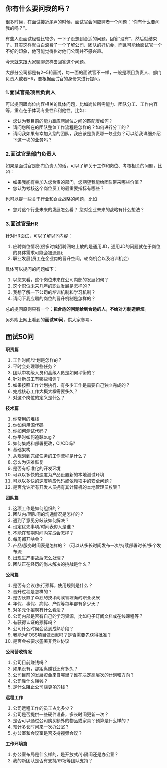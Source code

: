 ## 你有什么要问我的吗？

很多时候，在面试接近尾声的时候，面试官会问应聘者一个问题：“你有什么要问我的吗？”。

有些人没面试经验比较少，一下子没想到合适的问题，回答“没有”，然后就结束了。其实这样就白白浪费了一个了解公司、团队的好机会，而且可能给面试官一个不好的印象，他可能觉得你对他们公司并不感兴趣。

今天就来跟大家聊聊怎样去回答这个问题。

大部分公司都是有2~5轮面试，每一面的面试官不一样，一般是项目负责人、部门负责人或者HR，要根据面试官的身份来进行提问。

### 1.面试官是项目负责人

可以提问跟岗位内容相关的具体问题，比如岗位所需能力、团队分工、工作内容等，重点在于体现专业性和利他性。比如：

- 您认为我目前的能力跟应聘岗位之间的匹配度如何？
- 请问您所在的团队整体工作流程是怎样的？如何进行分工的？
- 请问我如果有幸加入您的团队，我应该是负责哪一块业务？可以给我详细介绍下这一块的业务吗？

### 2.面试官是部门负责人

如果是面试官是部门负责人的话，可以了解关于工作和岗位、考核相关的问题，比如：

- 如果我能有幸加入您负责的部门，您期望我能给团队带来哪些价值？
- 您认为考核这个岗位员工的最重要指标有哪些？

也可以提一些关于行业和企业战略的问题，比如

- 您对这个行业未来的发展怎么看？
  您对企业未来的战略有什么想法？

### 3.面试官是HR

针对HR面试，可以了解以下内容：

1. 应聘岗位情况(很多时候招聘网站上放的是通用JD，通用JD的问题就在于岗位的具体需求可能会被遗漏);
2. 职业发展(员工在企业内的晋升空间，轮岗机会以及培训机会)

具体可以提问的问题如下：

1. 以您来看，这个岗位未来在公司内部的发展如何？
2. 这个职位未来几年的职业发展是怎样的？
3. 我想了解一下公司的培训机制和学习机制？
4. 请问下我应聘的岗位的晋升机制是怎样的？

总的提问原则只有一个：**把合适的问题给到合适的人，不给对方制造麻烦**。

另外附上网上看到的**面试50问**，供大家参考~

## 面试50问

**职责篇**

1. 工作时间/计划是怎样的？
2. 平时会处理哪些任务？
3. 团队中初级人员和高级人员是如何平衡的？
4. 针对新员工有哪些培训？
5. 如果按照工作计划执行，有多少工作是需要自己独立完成的？
6. 完成核心工作大概大概需要多久？
7. 对这个岗位的定义是什么？

**技术篇**

1. 你常用的堆栈
2. 你如何用源代码
3. 你如何测试代码？
4. 你平时如何追踪bug？
5. 如何集成和部署更改，CI/CD吗?
6. 基础架构
7. 从规划到完成任务的工作流程是什么？
8. 怎么为灾难恢复
9. 是否有标准化的开发环境
10. 可以以多快的速度为产品设置新的本地测试环境
11. 可以以多快的速度响应代码或依赖项中的安全问题？
12. 是否允许所有开发人员拥有其计算机的本地管理员权限？

**团队篇**

1. 这项工作是如何组织的？
2. 团队内/团队间的沟通情况是怎样的？
3. 遇到了意见分歧该如何解决？
4. 设定优先事项/时间表的人是谁？
5. 不能在预期时间内完成会怎样？
6. 每周都开啥会？
7. 产品/服务时间表是怎样的？（可以从多长时间发布一次/持续部署时长/多个发布流
8. 出现生产事故后怎么处理？
9. 团队正在经历的尚未解决的挑战是什么？

**公司篇**

1. 是否有会议/旅行预算，使用规则是什么？
2. 晋升过程是怎样的？
3. 是否设置了单独的技术向或管理向的职业发展
4. 年假、事假、病假、产假等每年都有多少天？
5. 对多元化招聘有什么看法？
6. 公司内部是否有自己的学习资源，比如电子订阅文档或在线课程等？
7. 有获得认证的预算吗？
8. 公司什么时候会达到成熟阶段？
9. 我能为FOSS项目做贡献吗？是否需要先获得批准？
10. 是否会被要求签署非竞业协议

**公司营收情况**

1. 公司目前赚钱吗？
2. 如果没有，那距离赚钱还有多久？
3. 公司目前的发展资金来自哪里？谁在决定高层次的计划和方向？
4. 公司靠什么赚钱？
5. 是什么阻止公司赚更多的钱？

**远程工作**

1. 公司远程工作的员工占比多少？
2. 公司是否提供一些硬件设备，多长时间更新一次？
3. 是否可以通过公司购买额外的物品或家具？预算是什么样的？
4. 预计多长时间来一次办公室？
5. 办公室和会议室是否支持视频会议？

**工作环境篇**

1. 办公室布局是什么样的，是开放式/小隔间还是办公室？
2. 我的新团队是否有支持/市场等团队支持？